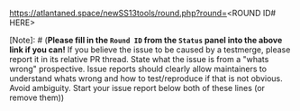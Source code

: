 https://atlantaned.space/newSS13tools/round.php?round=<ROUND ID# HERE>

[Note]: # (<B>Please fill in the `Round ID` from the `Status` panel into the above link if you can!</B> If you believe the issue to be caused by a testmerge, please report it in its relative PR thread. State what the issue is from a "whats wrong" prospective. Issue reports should clearly allow maintainers to understand whats wrong and how to test/reproduce if that is not obvious. Avoid ambiguity. Start your issue report below both of these lines (or remove them))

[Admins]: # (If you are reporting a bug that occured AFTER you used varedit/admin buttons to alter an object out of normal operating conditions, please verify that you can re-create the bug without the varedit usage/admin buttons before reporting the issue.)
